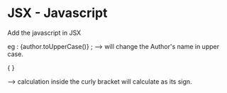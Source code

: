 # JSX - Javascript 

Add the javascript in JSX 

eg : {author.toUpperCase()} ;  --> will change the Author's name in upper case. 

<p> { } </p>  --> calculation inside the curly bracket will calculate as its sign.  